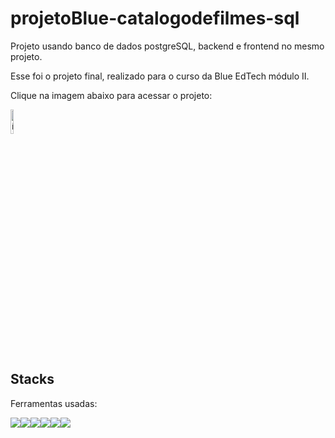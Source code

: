 # projetoBlue-catalogodefilmes-sql
Projeto usando banco de dados postgreSQL, backend e frontend no mesmo projeto.

Esse foi o projeto final, realizado para o curso da Blue EdTech módulo II.

Clique na imagem abaixo para acessar o projeto:

<a href="https://catalogodefilmespostgresql-ejs.herokuapp.com/" target="_blank"><img style="width:10%" src="https://cdn-icons-png.flaticon.com/512/168/168864.png" alt="ícone pokedex"></a>

## Stacks
Ferramentas usadas:
<div style="display:flex">
<img src="https://img.icons8.com/color/48/000000/javascript--v1.png"/>
<img src="https://img.icons8.com/color/48/000000/html-5--v2.png"/>
<img src="https://img.icons8.com/color/48/000000/css3.png"/>
<img src="https://img.icons8.com/color/48/000000/nodejs.png"/>
<img src="https://uploaddeimagens.com.br/images/003/861/118/full/1.png?1652137603"/>
<img src="https://uploaddeimagens.com.br/images/003/861/119/full/2.png?1652137626"/>
</div>
